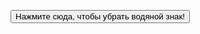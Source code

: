 <script type="text/javascript">
function remove_wtrmrk(){
document.getElementById('sidebar').remove()
}
function remove_wtrmrk_v2(){
try{document.getElementById('sidebar').remove()}catch(e){}
}
function rmwtv3(){try{document.getElementById('sidebar').remove()}catch(e){}}
</script>
<button onclick="rmwtv3()" value="Нажмите сюда, чтобы убрать водяной знак!">Нажмите сюда, чтобы убрать водяной знак!</button>

